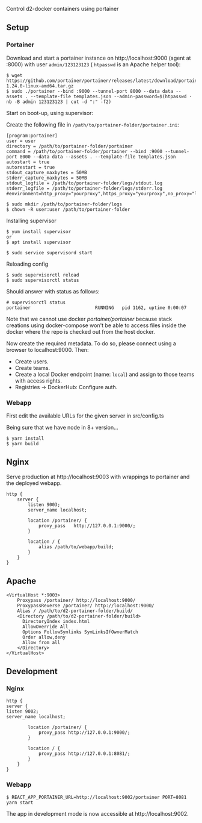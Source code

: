 Control d2-docker containers using portainer

## Setup

### Portainer

Download and start a portainer instance on http://localhost:9000 (agent at :8000) with user `admin/123123123` ( `htpasswd` is an Apache helper tool):

```
$ wget https://github.com/portainer/portainer/releases/latest/download/portainer-1.24.0-linux-amd64.tar.gz
$ sudo ./portainer --bind :9000 --tunnel-port 8000 --data data --assets . --template-file templates.json --admin-password=$(htpasswd -nb -B admin 123123123 | cut -d ":" -f2)
```

Start on boot-up, using supervisor:

Create the following file in `/path/to/portainer-folder/portainer.ini`:

```
[program:portainer]
user = user
directory = /path/to/portainer-folder/portainer
command = /path/to/portainer-folder/portainer --bind :9000 --tunnel-port 8000 --data data --assets . --template-file templates.json
autostart = true
autorestart = true
stdout_capture_maxbytes = 50MB
stderr_capture_maxbytes = 50MB
stdout_logfile = /path/to/portainer-folder/logs/stdout.log
stderr_logfile = /path/to/portainer-folder/logs/stderr.log
#environment=http_proxy="yourproxy",https_proxy="yourproxy",no_proxy="localhost,127.0.0.1"
```

```
$ sudo mkdir /path/to/portainer-folder/logs
$ chown -R user:user /path/to/portainer-folder
```

Installing supervisor
```
$ yum install supervisor
or
$ apt install supervisor

$ sudo service supervisord start
```

Reloading config
```
$ sudo supervisorctl reload
$ sudo supervisorctl status
```

Should answer with status as follows:
```
# supervisorctl status
portainer                        RUNNING   pid 1162, uptime 0:00:07
```

Note that we cannot use docker _portainer/portainer_ because stack creations using docker-compose won't be able to access files inside the docker where the repo is checked out from the host docker.

Now create the required metadata. To do so, please connect using a browser to localhost:9000. Then:
-   Create users.
-   Create teams.
-   Create a local Docker endpoint (name: `local`) and assign to those teams with access rights.
-   Registries -> DockerHub: Configure auth.

### Webapp

First edit the available URLs for the given server in 
src/config.ts


Being sure that we have node in 8+ version...
```
$ yarn install
$ yarn build
```

## Nginx

Serve production at http://localhost:9003 with wrappings to portainer and the deployed webapp.

```
http {
    server {
        listen 9003;
        server_name localhost;

        location /portainer/ {
            proxy_pass   http://127.0.0.1:9000/;
        }

        location / {
            alias /path/to/webapp/build;
        }
    }
}
```

## Apache

```
<VirtualHost *:9003>
    Proxypass /portainer/ http://localhost:9000/
    ProxypassReverse /portainer/ http://localhost:9000/
    Alias / /path/to/d2-portainer-folder/build/
    <Directory /path/to/d2-portainer-folder/build>
      DirectoryIndex index.html
      AllowOverride All
      Options FollowSymlinks SymLinksIfOwnerMatch
      Order allow,deny
      Allow from all
    </Directory>
</VirtualHost>
```

## Development

### Nginx

```
http {
server {
listen 9002;
server_name localhost;

        location /portainer/ {
            proxy_pass http://127.0.0.1:9000/;
        }

        location / {
            proxy_pass http://127.0.0.1:8081/;
        }
    }
}
```

### Webapp

```
$ REACT_APP_PORTAINER_URL=http://localhost:9002/portainer PORT=8081 yarn start
```

The app in development mode is now accessible at http://localhost:9002.
